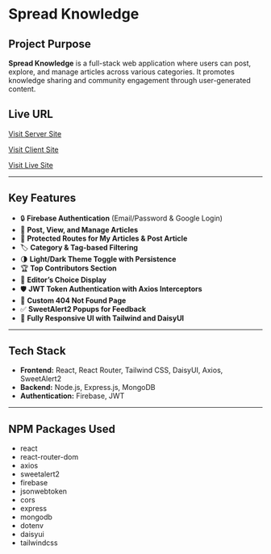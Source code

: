# Spread Knowledge

## Project Purpose
**Spread Knowledge** is a full-stack web application where users can post, explore, and manage articles across various categories. It promotes knowledge sharing and community engagement through user-generated content.

## Live URL
[Visit  Server Site](https://github.com/rubel6610/spread-knowledge-server-side)

[Visit  Client Site](https://github.com/rubel6610/spread-knowledge-client-side)

[Visit  Live Site](https://knowledge-spread.netlify.app)

---

## Key Features
- 🔒 **Firebase Authentication** (Email/Password & Google Login)
- 📝 **Post, View, and Manage Articles**
- 🔐 **Protected Routes for My Articles & Post Article**
- 🏷️ **Category & Tag-based Filtering**
- 🌗 **Light/Dark Theme Toggle with Persistence**
- 🏆 **Top Contributors Section**
- 🎯 **Editor’s Choice Display**
- 🛡️ **JWT Token Authentication with Axios Interceptors**
- 🚫 **Custom 404 Not Found Page**
- ✅ **SweetAlert2 Popups for Feedback**
- 📱 **Fully Responsive UI with Tailwind and DaisyUI**

---

## Tech Stack
- **Frontend:** React, React Router, Tailwind CSS, DaisyUI, Axios, SweetAlert2
- **Backend:** Node.js, Express.js, MongoDB
- **Authentication:** Firebase, JWT

---

## NPM Packages Used
- react
- react-router-dom
- axios
- sweetalert2
- firebase
- jsonwebtoken
- cors
- express
- mongodb
- dotenv
- daisyui
- tailwindcss
